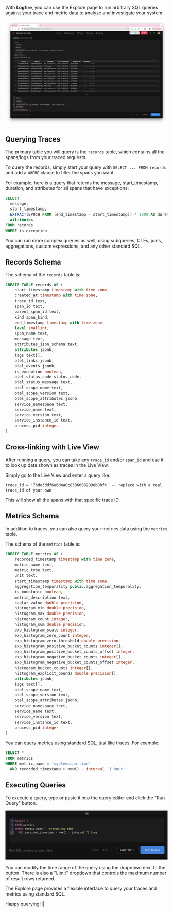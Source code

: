 With **Logfire**, you can use the Explore page to run arbitrary SQL queries against your trace and metric data to
analyze and investigate your system.

![Logfire explore screen](../../images/guide/browser-explore-full.png)

## Querying Traces

The primary table you will query is the `records` table, which contains all the spans/logs from your traced requests.

To query the records, simply start your query with `SELECT ... FROM records` and add a `WHERE` clause to filter the
spans you want.

For example, here is a query that returns the message, start_timestamp, duration, and attributes for all spans that
have exceptions:

```sql
SELECT
  message,
  start_timestamp,
  EXTRACT(EPOCH FROM (end_timestamp - start_timestamp)) * 1000 AS duration_ms,
  attributes
FROM records
WHERE is_exception
```

You can run more complex queries as well, using subqueries, CTEs, joins, aggregations, custom expressions,
and any other standard SQL.

## Records Schema

The schema of the `records` table is:

```sql
CREATE TABLE records AS (
    start_timestamp timestamp with time zone,
    created_at timestamp with time zone,
    trace_id text,
    span_id text,
    parent_span_id text,
    kind span_kind,
    end_timestamp timestamp with time zone,
    level smallint,
    span_name text,
    message text,
    attributes_json_schema text,
    attributes jsonb,
    tags text[],
    otel_links jsonb,
    otel_events jsonb,
    is_exception boolean,
    otel_status_code status_code,
    otel_status_message text,
    otel_scope_name text,
    otel_scope_version text,
    otel_scope_attributes jsonb,
    service_namespace text,
    service_name text,
    service_version text,
    service_instance_id text,
    process_pid integer
)
```

## Cross-linking with Live View

After running a query, you can take any `trace_id` and/or `span_id` and use it to look up data shown as traces
in the Live View.

Simply go to the Live View and enter a query like:

```
trace_id = '7bda3ddf6e6d4a0c8386093209eb0bfc' -- replace with a real trace_id of your own
```

This will show all the spans with that specific trace ID.

## Metrics Schema

In addition to traces, you can also query your metrics data using the `metrics` table.

The schema of the `metrics` table is:

```sql
CREATE TABLE metrics AS (
    recorded_timestamp timestamp with time zone,
    metric_name text,
    metric_type text,
    unit text,
    start_timestamp timestamp with time zone,
    aggregation_temporality public.aggregation_temporality,
    is_monotonic boolean,
    metric_description text,
    scalar_value double precision,
    histogram_min double precision,
    histogram_max double precision,
    histogram_count integer,
    histogram_sum double precision,
    exp_histogram_scale integer,
    exp_histogram_zero_count integer,
    exp_histogram_zero_threshold double precision,
    exp_histogram_positive_bucket_counts integer[],
    exp_histogram_positive_bucket_counts_offset integer,
    exp_histogram_negative_bucket_counts integer[],
    exp_histogram_negative_bucket_counts_offset integer,
    histogram_bucket_counts integer[],
    histogram_explicit_bounds double precision[],
    attributes jsonb,
    tags text[],
    otel_scope_name text,
    otel_scope_version text,
    otel_scope_attributes jsonb,
    service_namespace text,
    service_name text,
    service_version text,
    service_instance_id text,
    process_pid integer
)
```

You can query metrics using standard SQL, just like traces. For example:

```sql
SELECT *
FROM metrics
WHERE metric_name = 'system.cpu.time'
  AND recorded_timestamp > now() - interval '1 hour'
```

## Executing Queries

To execute a query, type or paste it into the query editor and click the "Run Query" button.

![Logfire explore screen](../../images/guide/browser-explore-run-query.png)

You can modify the time range of the query using the dropdown next to the button. There is also a "Limit" dropdown that
controls the maximum number of result rows returned.

The Explore page provides a flexible interface to query your traces and metrics using standard SQL.

Happy querying! :rocket:
